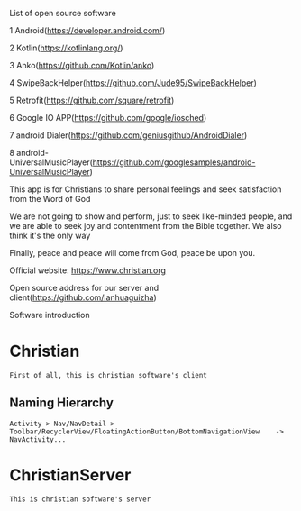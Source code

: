 List of open source software

1 Android(https://developer.android.com/)
 
2 Kotlin(https://kotlinlang.org/)

3 Anko(https://github.com/Kotlin/anko)

4 SwipeBackHelper(https://github.com/Jude95/SwipeBackHelper)

5 Retrofit(https://github.com/square/retrofit)

6 Google IO APP(https://github.com/google/iosched)

7 android Dialer(https://github.com/geniusgithub/AndroidDialer)

8 android-UniversalMusicPlayer(https://github.com/googlesamples/android-UniversalMusicPlayer)

This app is for Christians to share personal feelings and seek satisfaction from the Word of God

We are not going to show and perform, just to seek like-minded people, and we are able to seek joy and contentment from the Bible together. We also think it's the only way

Finally, peace and peace will come from God, peace be upon you.

Official website: https://www.christian.org

Open source address for our server and client(https://github.com/lanhuaguizha)


Software introduction

# Christian
    First of all, this is christian software's client
## Naming Hierarchy
    Activity > Nav/NavDetail > Toolbar/RecyclerView/FloatingActionButton/BottomNavigationView    ->    NavActivity...

# ChristianServer
    This is christian software's server
